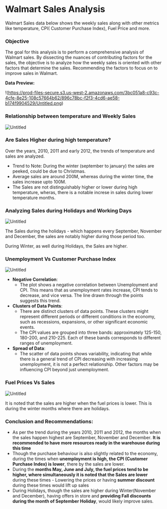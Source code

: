 # Walmart Sales Analysis

Walmart Sales data below shows the weekly sales along with other metrics like temperature, CPI( Customer Purchase Index), Fuel Price and more.

### **Objective**

The goal for this analysis is to perform a comprehensive analysis of Walmart sales. By dissecting the nuances of contributing factors for the sales, the objective is to analyze how the weekly sales is oriented with other factors that determine the sales. Recommending the factors to focus on to improve sales in Walmart.

**Data Preview:**

!(https://prod-files-secure.s3.us-west-2.amazonaws.com/3bc051a8-c93c-4cfe-8e25-108c57664b62/896c78bc-f2f3-4cd6-ae58-b174f9904529/Untitled.png)

### Relationship between temperature and Weekly Sales

![Untitled](https://prod-files-secure.s3.us-west-2.amazonaws.com/3bc051a8-c93c-4cfe-8e25-108c57664b62/72e8eb9d-9449-4c5f-a61a-036992c6b3a5/Untitled.png)

### Are Sales Higher during high temperature?

Over the years, 2010, 2011 and early 2012, the trends of temperature and sales are analyzed. 

- Trend to Note: During the winter (september to january) the sales are peeked, could be due to Christmas.
- Average sales are around 200M, whereas during the winter time, the sales increase upto 100M.
- The Sales are not distinguishably higher or lower during high temperature, wheras, there is a notable increse in sales during lower temperature months.

### Analyzing Sales during Holidays and Working Days

![Untitled](https://prod-files-secure.s3.us-west-2.amazonaws.com/3bc051a8-c93c-4cfe-8e25-108c57664b62/b1a1e458-87db-4962-8104-3df090e2c976/Untitled.png)

The Sales during the holidays - which happens every September, November and December, the sales are notably higher during those period too.

During Winter, as well during Holidays, the Sales are higher.

### Unemployment Vs Customer Purchase Index

![Untitled](https://prod-files-secure.s3.us-west-2.amazonaws.com/3bc051a8-c93c-4cfe-8e25-108c57664b62/dc632fa2-0221-42f8-9e28-77ad91378db2/Untitled.png)

- **Negative Correlation**:
    - The plot shows a negative correlation between Unemployment and CPI. This means that as unemployment rates increase, CPI tends to decrease, and vice versa. The line drawn through the points suggests this trend.
- **Clusters of Data Points**:
    - There are distinct clusters of data points. These clusters might represent different periods or different conditions in the economy, such as recessions, expansions, or other significant economic events.
    - The CPI values are grouped into three bands: approximately 125-150, 180-200, and 210-225. Each of these bands corresponds to different ranges of unemployment.
- **Spread of Data**:
    - The scatter of data points shows variability, indicating that while there is a general trend of CPI decreasing with increasing unemployment, it is not a perfect relationship. Other factors may be influencing CPI beyond just unemployment.

### Fuel Prices Vs Sales

![Untitled](https://prod-files-secure.s3.us-west-2.amazonaws.com/3bc051a8-c93c-4cfe-8e25-108c57664b62/eaadba0b-e1ac-4ebb-b293-a50b38e845c2/Untitled.png)

It is noted that the sales are higher when the fuel prices is lower. This is during the winter months where there are holidays.

### **Conclusion and Recommendations:**

- As per the trend during the years 2010, 2011 and 2012, the months when the sales happen highest are September, November and December. **It is recommended to have more resources ready in the warehouse during this time**
- Though the purchase behaviour is also slightly related to the economy, during the times when **unemployment is high, the CPI (Customer Purchase Index) is lower**, there by the sales are lower.
- During the **months May, June and July, the fuel prices tend to be higher, where simultaneously it is noted that the Sales are lower** during these times - Lowering the prices or having **summer discount** during these times would lift up sales
- During Holidays, though the sales are higher during Winter(November and December), having offers in store and **providing Fall discounts during the month of September Holiday**, would likely improve sales.
